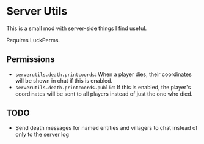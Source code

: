 # Server Utils
This is a small mod with server-side things I find useful.

Requires LuckPerms.

## Permissions
- `serverutils.death.printcoords`: When a player dies, their coordinates will be shown in chat if this is enabled.
- `serverutils.death.printcoords.public`: If this is enabled, the player's coordinates will be sent to all players
instead of just the one who died.

## TODO
- Send death messages for named entities and villagers to chat instead of only to the server log
